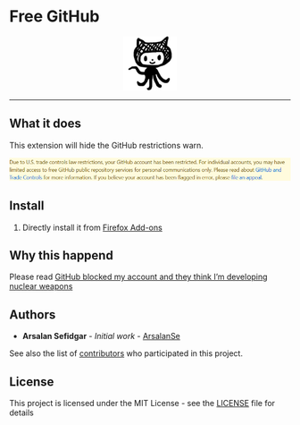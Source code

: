 # Free GitHub

<div align="center">
<img src='icons/github-96.png' alt="freegithub"><br>
</div>

---
## What it does

This extension will hide the GitHub restrictions warn.
<div align="center">
<img src='README/Screenshot.png' alt="Screenshot"><br>
</div>

## Install

1. Directly install it from [Firefox Add-ons](https://addons.mozilla.org/en-US/firefox/addon/freegithub/)

## Why this happend

Please read [GitHub blocked my account and they think I’m developing nuclear weapons](https://medium.com/@hamed/github-blocked-my-account-and-they-think-im-developing-nuclear-weapons-e7e1fe62cb74)

## Authors

* **Arsalan Sefidgar** - *Initial work* - [ArsalanSe](https://github.com/arsalanses)

See also the list of [contributors](https://github.com/arsalanses/freegithub/graphs/contributors) who participated in this project.

## License

This project is licensed under the MIT License - see the [LICENSE](LICENSE) file for details
